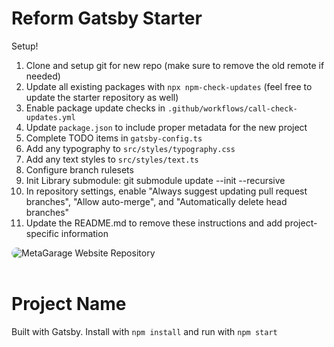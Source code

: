 # Reform Gatsby Starter

Setup!

1. Clone and setup git for new repo (make sure to remove the old remote if needed)
2. Update all existing packages with `npx npm-check-updates` (feel free to update the starter repository as well)
3. Enable package update checks in `.github/workflows/call-check-updates.yml`
4. Update `package.json` to include proper metadata for the new project
5. Complete TODO items in `gatsby-config.ts`
6. Add any typography to `src/styles/typography.css`
7. Add any text styles to `src/styles/text.ts`
8. Configure branch rulesets
9. Init Library submodule: git submodule update --init --recursive
10. In repository settings, enable "Always suggest updating pull request branches", "Allow auto-merge", and "Automatically delete head branches"
11. Update the README.md to remove these instructions and add project-specific information

<!-- Repository Cover -->
<img src="https://picsum.photos/1600/900" alt="MetaGarage Website Repository" wsidth="100%" style="border-radius: 50px">
<br><br>

# Project Name

Built with Gatsby. Install with `npm install` and run with `npm start`
